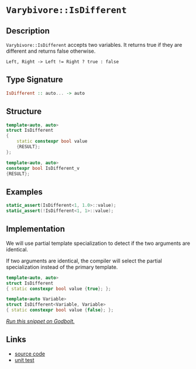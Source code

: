 <!-- Copyright 2024 Feng Mofan
SPDX-License-Identifier: Apache-2.0 -->

# `Varybivore::IsDifferent`

## Description

`Varybivore::IsDifferent` accepts two variables.
It returns true if they are different and returns false otherwise.

<pre><code>Left, Right -> Left != Right ? true : false</code></pre>

## Type Signature

```Haskell
IsDifferent :: auto... -> auto
```

## Structure

```C++
template<auto, auto>
struct IsDifferent
{
    static constexpr bool value
    {RESULT};
};

template<auto, auto>
constexpr bool IsDifferent_v
{RESULT};
```

## Examples

```C++
static_assert(IsDifferent<1, 1.0>::value);
static_assert(!IsDifferent<1, 1>::value);
```

## Implementation

We will use partial template specialization to detect if the two arguments are identical.

If two arguments are identical, the compiler will select the partial specialization instead of the primary template.

```C++
template<auto, auto>
struct IsDifferent
{ static constexpr bool value {true}; };

template<auto Variable>
struct IsDifferent<Variable, Variable>
{ static constexpr bool value {false}; };
```

[*Run this snippet on Godbolt.*](https://godbolt.org/#z:OYLghAFBqd5QCxAYwPYBMCmBRdBLAF1QCcAaPECAMzwBtMA7AQwFtMQByARg9KtQYEAysib0QXACx8BBAKoBnTAAUAHpwAMvAFYTStJg1DIApACYAQuYukl9ZATwDKjdAGFUtAK4sGISWakrgAyeAyYAHI%2BAEaYxBLSAA6oCoRODB7evv6ByamOAqHhUSyx8VK2mPYFDEIETMQEmT5%2BAZXV6XUNBEWRMXEJtvWNzdltCsM9YX2lA1IAlLaoXsTI7BwEmCyJBpsmAMxuTF5EpADUx0QH2CYaAIITxF4OZwCSCgAieFRUcYwEtzuJgA7BYzhMmI5kGc0AwJphVIliGdoqhPGcAG5iLyYM4giwEJ6YEEfA5gklkwGAzbbXbEw6XVBnABqDTwTGi9GugMezwIb0%2B31%2BxH%2BBzcrOI7M5mHOEqlXP2N3u%2BPB9ShMIE8MRyNR6Kx3lx%2BKoYiUFP25OBpPNVPuAHoAFSOp3O22Ah2OgAq2CEHqdrrtzsD9v9QPuEKhAH0mAolI0IO8vj8/oIxVxzlwAHQaa4gED6nHzSlhtV4ZBRmNxAgQMBgBNC5MAw5ps5cHN57GYQvmjiLWicACsvD8HC0pFQnDc1ms4OWq0NZn2PFIBE0PcWAGsQP3JFnJFxgfsNP2NGYAGynswADkv%2Bk4kl4LAkGg0pGHo/HHF4ChAL5XI57pBwLAMCICAywEIkJzkJQaDbHQcQRKw6yqJep4ALSnpIZzAMg0JSBmZi8Jg%2BBEJK6B6PwggiGI7AVJR8hKGoq6kLoaYAO7EEwiScDwvYDkOzEfgA8ickH8qgVBnCh6GYdhuEtjuZhnBAHhwfQyLmIu8y8H%2BWiLBASCwYk8FkBQEBGSZIDAFIgQ0LQmzEN%2BEDRMx0RhA0ACePG8G5zDEB5QnRNomAON5pCwWwghCQwtBef%2BpBYNEXjAEctC0N%2B3C8FgLCGMA4jxfgIoOHgGKYBlo4IiFJzrEuYSbH28W0Hg0Scf5HhYMxhJ4I%2BmWkKVxCokoHxbLlTVGKuixUAYwAKMyeCYGxQmJIwYX0dR4h0bIigqOo8WsfouUoFOlj6M136QIsqCJDUGVoRM6AHB8piWNYZjvv1ZFlfAix2CFNQuAw7ieC0eghNMJRlHoeRpAIox%2BGm0M1L0ENzO0f2dJMcN6L9xUCF0jTI/05RDN0WNphCBPg0TEg/bOaw07eHCDq%2BgmcFJqEYVhOF4Ypym4IQJB4guXDacuE2LAgmBMFg8QQBu/j7BmACc%2BzApIGgBJIp7Pv2p5K4z96kI%2Bi4ZqeXCnpeSuXub25cP2Kuniz8Ufl%2BP5i/%2B%2BkgQZYGiVBZkWepiFsJwDQsBiwJoUwMIGEYLZKxmmYVSRJB4ORaZraIG3SPR21MXtICBBxXHeXxTMCc7nAiRBJxnBJFzEGHEdR8gMfAHHCdZspqnGepQv7GYou6QB3sB3E0HmagakDKH4doS3uVcErXAvnZDlOS58W%2BZ5YVb/5gXBaFvURf80WxcxiXJal6Vhdlo3rKOhXo6V5VEaoVWbGFdVVMxTUtZ57X3x0pKHqS5%2BqDUwMNHKRgxqgA9nwaas15qLWWsOJcGcaKDBzoxXao5dCBFbkdF6J1f7nTlmOa66Rbr3Ues9Kwlg3q8FQB9VOX0Lpo1xn4CArgyZBEBoTWYxNEbpB4UIwoVMBHYyqOjPGmNgbZHJlIjh%2BMpjFGpuTWRWR4Yk0pqoiRIslgrHpvohqzM3yMLZjPJu0dcrt0TnzZOGlhaD3FqQSW0sBhkIaobY28cNbAntsCA8mtMJpjMWOTgrtfwTUAl7JA4ExLj1HsQIO6xQ6yRYAoDE0IMSLwzHSCYREHGpworIdatFs5bWwcxXQ%2BxSBF24plUupjWYcCrmJWukk0lYQyVkzEuT8n8hUpPHucQ%2B77GcXAkewyTKJOmepPMyBEiJAjDkpWEYBlRgbphPgdA16UA3qOXecUlxHP3n9MKx8ooxTig/TASUUpiGvr1W%2B0DAEJTwEVRwz9mKVWQNVT%2Bghv6NWaq1DyADOrALCmAlIECRrQLCLAvS8CmAzTmgtJaK1eroKzjIQQuccE6BALUghtDrCnWiKQy6FDNScFtPdQhdCLAMLHMwrAlL2H/S4YDHhYNdGQwRikGGGQ5FaNEQwfh/KOUY1JiKyRHQZHdAlajCmTRZXqMVeI/ltNDG0SaeXd8FitndMydk/pkIyqDP5qRPuIsdIuLcTLSgpdvEF3jvsfY/Zjx7mfO64EFsnYGs/LYN2Q95jy0kP2ZW/ZLxniVpIJWB5VZcGJZwfY%2BrzFBtDaXQiAaM12o9osfqqRnCSCAA%3D)

## Links

- [source code](../../../../conceptrodon/varybivore/is_different.hpp)
- [unit test](../../../../tests/unit/metafunctions/varybivore/is_different.test.hpp)
